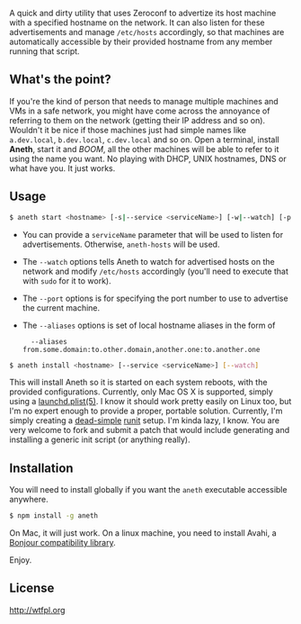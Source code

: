 A quick and dirty utility that uses Zeroconf to advertize its host machine with a specified hostname
on the network. It can also listen for these advertisements and manage `/etc/hosts` accordingly,
so that machines are automatically accessible by their provided hostname from any member running
that script.

## What's the point?

If you're the kind of person that needs to manage multiple machines and VMs in a safe network, you might have come across 
the annoyance of referring to them on the network (getting their IP address and so on). Wouldn't it be nice if 
those machines just had simple names like `a.dev.local`, `b.dev.local`, `c.dev.local` and so on. Open a terminal, 
install **Aneth**, start it and *BOOM*, all the other machines will be able to refer to it using the name you want.
No playing with DHCP, UNIX hostnames, DNS or what have you. It just works.

## Usage

```bash
$ aneth start <hostname> [-s|--service <serviceName>] [-w|--watch] [-p|--port port] [-A|--aliases aliases]
```

* You can provide a `serviceName` parameter that will be used to listen for advertisements. 
Otherwise, `aneth-hosts` will be used.

* The `--watch` options tells Aneth to watch for advertised hosts on the network and modify
`/etc/hosts` accordingly (you'll need to execute that with `sudo` for it to work).

* The `--port` options is for specifying the port number to use to advertise the current machine.

* The `--aliases` options is set of local hostname aliases in the form of 

        --aliases from.some.domain:to.other.domain,another.one:to.another.one

```bash
$ aneth install <hostname> [--service <serviceName>] [--watch]
```

This will install Aneth so it is started on each system reboots, with the provided configurations. Currently, only Mac OS X is supported, simply using a [launchd.plist(5)][1]. I know it should work pretty easily on Linux too, but I'm no expert enough to provide a proper, portable solution. Currently, I'm simply creating a [dead-simple][3] [runit][2] setup. I'm kinda lazy, I know. You are very welcome to fork and submit a patch that would include generating and installing a generic init script (or anything really).

## Installation

You will need to install globally if you want the `aneth` executable accessible anywhere.

```bash
$ npm install -g aneth
```

On Mac, it will just work. On a linux machine, you need to install Avahi, a [Bonjour
compatibility library](https://github.com/agnat/node_mdns#installation).

Enjoy.

## License

http://wtfpl.org

[1]: http://developer.apple.com/library/mac/#documentation/Darwin/Reference/ManPages/man5/launchd.plist.5.html
[2]: http://smarden.org/runit/
[3]: https://gist.github.com/4652791
